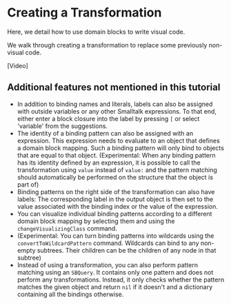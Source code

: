 # Creating a Transformation

Here, we detail how to use domain blocks to write visual code.

We walk through creating a transformation to replace some previously non-visual code.

[Video]

## Additional features not mentioned in this tutorial
* In addition to binding names and literals, labels can also be assigned with outside variables or any other Smalltalk expressions. To that end, either enter a block closure into the label by pressing `[` or select 'variable' from the suggestions.
* The identity of a binding pattern can also be assigned with an expression. This expression needs to evaluate to an object that defines a domain block mapping. Such a binding pattern will only bind to objects that are equal to that object. (Experimental: When any binding pattern has its identity defined by an expression, it is possible to call the transformation using `value` instead of `value:` and the pattern matching should automatically be performed on the structure that the object is part of)
* Binding patterns on the right side of the transformation can also have labels: The corresponding label in the output object is then set to the value associated with the binding index or the value of the expression.
* You can visualize individual binding patterns according to a different domain block mapping by selecting them and using the `changeVisualizingClass` command.
* (Experimental: You can turn binding patterns into wildcards using the `convertToWildcardPattern` command. Wildcards can bind to any non-empty subtrees. Their children can be the children of any node in that subtree)
* Instead of using a transformation, you can also perform pattern matching using an `SBQuery`. It contains only one pattern and does not perform any transformations. Instead, it only checks whether the pattern matches the given object and return `nil` if it doesn't and a dictionary containing all the bindings otherwise.
